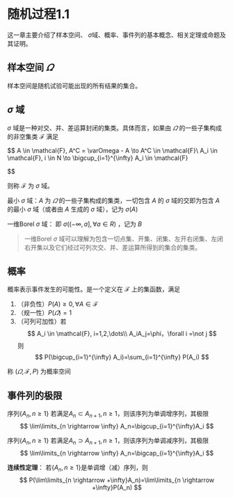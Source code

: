 # 随机过程1.1
这一章主要介绍了样本空间、 $\sigma$域、概率、事件列的基本概念、相关定理或命题及其证明。

## 样本空间 $\varOmega$
样本空间是随机试验可能出现的所有结果的集合。

## $\sigma$ 域
$\sigma$ 域是一种对交、并、差运算封闭的集类。具体而言，如果由 $\varOmega$ 的一些子集构成的非空集类 $\mathcal{F}$ 满足

$$
A \in \mathcal{F}, A^C = \varOmega - A \to A^C \in \mathcal{F}\\
A_i \in \mathcal{F}, i \in N \to \bigcup_{i=1}^{\infty} A_i \in \mathcal{F}

$$

则称 $\mathcal{F}$ 为 $\sigma$ 域。

最小 $\sigma$ 域：$A$ 为 $\varOmega$ 的一些子集构成的集类，一切包含 $A$ 的 $\sigma$ 域的交即为包含 $A$ 的最小 $\sigma$ 域（或者由 $A$ 生成的 $\sigma$ 域），记为 $\sigma(A)$

一维Borel $\sigma$ 域： 即 $\sigma((-\infty, a], \forall a \in R)$ ，记为 $B$ 

> 一维Borel $\sigma$ 域可以理解为包含一切点集、开集、闭集、左开右闭集、左闭右开集以及它们经过可列次交、并、差运算所得到的集合的集类。

## 概率
概率表示事件发生的可能性。是一个定义在 $\mathcal{F}$ 上的集函数，满足  
1. （非负性）$P(A) \ge 0, \forall A \in \mathcal{F}$ 
2. （规一性）$P(\varOmega)=1$ 
3. （可列可加性）若 
   $$
   A_i \in \mathcal{F}, i=1,2,\dots\\
   A_iA_j=\phi，\forall i =\not j
   $$
   则
   $$
   P(\bigcup_{i=1}^{\infty} A_i)=\sum_{i=1}^{\infty} P(A_i)
   $$

称 $(\varOmega, \mathcal{F}, P)$ 为概率空间

## 事件列的极限
序列$\lbrace A_n,n\ge 1\rbrace$ 若满足$A_n \subset A_{n+1}, n \ge 1$，则该序列为单调增序列，其极限
$$
\lim\limits_{n \rightarrow \infty} A_n=\bigcup_{i=1}^{\infty}A_i
$$

序列$\lbrace A_n,n\ge 1\rbrace$ 若满足$A_n \supset A_{n+1}, n \ge 1$，则该序列为单调减序列，其极限
$$
\lim\limits_{n \rightarrow \infty} A_n=\bigcap_{i=1}^{\infty}A_i
$$

**连续性定理**：
若$\lbrace A_n,n\ge 1\rbrace$是单调增（减）序列，则
$$
P(\lim\limits_{n \rightarrow +\infty}A_n)=\lim\limits_{n \rightarrow  +\infty}P(A_n)
$$